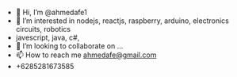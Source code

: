 - 👋 Hi, I’m @ahmedafe1
- 👀 I’m interested in nodejs, reactjs, raspberry, arduino, electronics circuits, robotics
-  javescript, java, c#,
- 💞️ I’m looking to collaborate on ...
- 📫 How to reach me ahmedafe@gmail.com
- +6285281673585

<!---
ahmedafe1/ahmedafe1 is a ✨ special ✨ repository because its `README.md` (this file) appears on your GitHub profile.
You can click the Preview link to take a look at your changes.
--->
